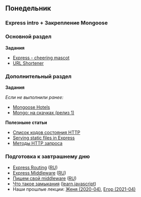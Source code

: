 ## Понедельник


### Express intro + Закрепление Mongoose

### Основной раздел

**Задания**

- [Express - cheering mascot](../../../../express-cheering-mascot)
- [URL Shortener](../../../../core-express-url-shortener)

### Дополнительный раздел

**Задания**

*Если не выполнили ранее:*
- [Mongoose Hotels](../../../../core-mongoose-hotels)
- [Mongo: на скачках (релиз 1)](../../../../core-mongo-associations-races)

**Полезныне статьи**

- [Список кодов состояния HTTP](https://ru.wikipedia.org/wiki/%D0%A1%D0%BF%D0%B8%D1%81%D0%BE%D0%BA_%D0%BA%D0%BE%D0%B4%D0%BE%D0%B2_%D1%81%D0%BE%D1%81%D1%82%D0%BE%D1%8F%D0%BD%D0%B8%D1%8F_HTTP)
- [Serving static files in Express](http://expressjs.com/en/starter/static-files.html)
- [Методы HTTP запроса](https://developer.mozilla.org/ru/docs/Web/HTTP/Methods)

### Подготовка к завтрашнему дню

* [Express Routing](https://expressjs.com/en/guide/routing.html) ([RU](https://expressjs.com/ru/guide/routing.html))
* [Express Middleware](https://expressjs.com/en/guide/using-middleware.html) ([RU](https://expressjs.com/ru/guide/using-middleware.html))
* [Пишем свой middleware](https://expressjs.com/en/guide/writing-middleware.html) ([RU](https://expressjs.com/ru/guide/writing-middleware.html))
* [Что такое замыкания](https://developer.mozilla.org/ru/docs/Web/JavaScript/Closures) ([learn.javascript](https://learn.javascript.ru/closure))
* Наши прошлые лекции: [Женя (2020-04)](https://www.youtube.com/watch?v=UfJQ0P1gxOE&list=PL8NGcSL3ZP--8C9boHfNAmx03Qwg6Wud7&index=5&t=0s), [Егор (2021-04)](https://youtu.be/Ynt521ay2mQ)
